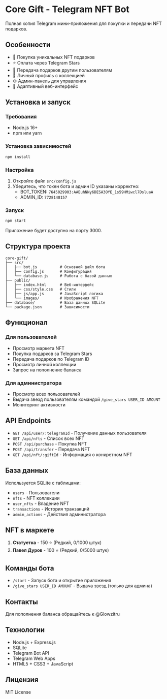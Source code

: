 # Core Gift - Telegram NFT Bot

Полная копия Telegram мини-приложения для покупки и передачи NFT подарков.

## Особенности

- 🎁 Покупка уникальных NFT подарков
- ⭐ Оплата через Telegram Stars
- 🔄 Передача подарков другим пользователям
- 👤 Личный профиль с коллекцией
- ⚙️ Админ-панель для управления
- 📱 Адаптивный веб-интерфейс

## Установка и запуск

### Требования
- Node.js 16+ 
- npm или yarn

### Установка зависимостей
```bash
npm install
```

### Настройка
1. Откройте файл `src/config.js`
2. Убедитесь, что токен бота и админ ID указаны корректно:
   - BOT_TOKEN: `7645029903:AAEuhNNy6DESA3OYE_1s59HMiwcl7DsluaA`
   - ADMIN_ID: `7728148157`

### Запуск
```bash
npm start
```

Приложение будет доступно на порту 3000.

## Структура проекта

```
core-gift/
├── src/
│   ├── bot.js          # Основной файл бота
│   ├── config.js       # Конфигурация
│   └── database.js     # Работа с базой данных
├── public/
│   ├── index.html      # Веб-интерфейс
│   ├── css/style.css   # Стили
│   ├── js/app.js       # JavaScript логика
│   └── images/         # Изображения NFT
├── database/           # База данных SQLite
└── package.json        # Зависимости
```

## Функционал

### Для пользователей
- Просмотр маркета NFT
- Покупка подарков за Telegram Stars
- Передача подарков по Telegram ID
- Просмотр личной коллекции
- Запрос на пополнение баланса

### Для администратора
- Просмотр всех пользователей
- Выдача звезд пользователям командой `/give_stars USER_ID AMOUNT`
- Мониторинг активности

## API Endpoints

- `GET /api/user/:telegramId` - Получение данных пользователя
- `GET /api/nfts` - Список всех NFT
- `POST /api/purchase` - Покупка NFT
- `POST /api/transfer` - Передача NFT
- `GET /api/nft/:giftId` - Информация о конкретном NFT

## База данных

Используется SQLite с таблицами:
- `users` - Пользователи
- `nfts` - NFT коллекции
- `user_nfts` - Владение NFT
- `transactions` - История транзакций
- `admin_actions` - Действия администратора

## NFT в маркете

1. **Статуетка** - 150 ⭐ (Редкий, 0/1000 штук)
2. **Павел Дуров** - 100 ⭐ (Редкий, 0/5000 штук)

## Команды бота

- `/start` - Запуск бота и открытие приложения
- `/give_stars USER_ID AMOUNT` - Выдача звезд (только для админа)

## Контакты

Для пополнения баланса обращайтесь к @Glowzitru

## Технологии

- Node.js + Express.js
- SQLite
- Telegram Bot API
- Telegram Web Apps
- HTML5 + CSS3 + JavaScript

## Лицензия

MIT License

